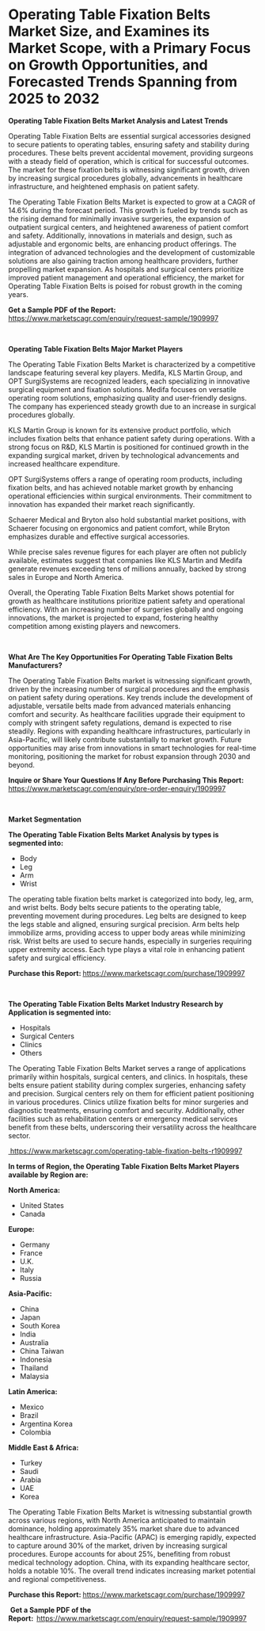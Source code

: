 <p><h1>Operating Table Fixation Belts Market Size, and Examines its Market Scope, with a Primary Focus on Growth Opportunities, and Forecasted Trends Spanning from 2025 to 2032</h1></p><p><strong>Operating Table Fixation Belts Market Analysis and Latest Trends</strong></p>
<p><p>Operating Table Fixation Belts are essential surgical accessories designed to secure patients to operating tables, ensuring safety and stability during procedures. These belts prevent accidental movement, providing surgeons with a steady field of operation, which is critical for successful outcomes. The market for these fixation belts is witnessing significant growth, driven by increasing surgical procedures globally, advancements in healthcare infrastructure, and heightened emphasis on patient safety.</p><p>The Operating Table Fixation Belts Market is expected to grow at a CAGR of 14.6% during the forecast period. This growth is fueled by trends such as the rising demand for minimally invasive surgeries, the expansion of outpatient surgical centers, and heightened awareness of patient comfort and safety. Additionally, innovations in materials and design, such as adjustable and ergonomic belts, are enhancing product offerings. The integration of advanced technologies and the development of customizable solutions are also gaining traction among healthcare providers, further propelling market expansion. As hospitals and surgical centers prioritize improved patient management and operational efficiency, the market for Operating Table Fixation Belts is poised for robust growth in the coming years.</p></p>
<p><strong>Get a Sample PDF of the Report:&nbsp;</strong> <a href="https://www.marketscagr.com/enquiry/request-sample/1909997?utm_campaign=2517&utm_medium=2&utm_source=Github&utm_content=ia&utm_term=16042025&utm_id=operating-table-fixation-belts">https://www.marketscagr.com/enquiry/request-sample/1909997</a></p>
<p>&nbsp;</p>
<p><strong>Operating Table Fixation Belts Major Market Players</strong></p>
<p><p>The Operating Table Fixation Belts Market is characterized by a competitive landscape featuring several key players. Medifa, KLS Martin Group, and OPT SurgiSystems are recognized leaders, each specializing in innovative surgical equipment and fixation solutions. Medifa focuses on versatile operating room solutions, emphasizing quality and user-friendly designs. The company has experienced steady growth due to an increase in surgical procedures globally.</p><p>KLS Martin Group is known for its extensive product portfolio, which includes fixation belts that enhance patient safety during operations. With a strong focus on R&D, KLS Martin is positioned for continued growth in the expanding surgical market, driven by technological advancements and increased healthcare expenditure.</p><p>OPT SurgiSystems offers a range of operating room products, including fixation belts, and has achieved notable market growth by enhancing operational efficiencies within surgical environments. Their commitment to innovation has expanded their market reach significantly. </p><p>Schaerer Medical and Bryton also hold substantial market positions, with Schaerer focusing on ergonomics and patient comfort, while Bryton emphasizes durable and effective surgical accessories.</p><p>While precise sales revenue figures for each player are often not publicly available, estimates suggest that companies like KLS Martin and Medifa generate revenues exceeding tens of millions annually, backed by strong sales in Europe and North America. </p><p>Overall, the Operating Table Fixation Belts Market shows potential for growth as healthcare institutions prioritize patient safety and operational efficiency. With an increasing number of surgeries globally and ongoing innovations, the market is projected to expand, fostering healthy competition among existing players and newcomers.</p></p>
<p>&nbsp;</p>
<p><strong>What Are The Key Opportunities For Operating Table Fixation Belts Manufacturers?</strong></p>
<p><p>The Operating Table Fixation Belts market is witnessing significant growth, driven by the increasing number of surgical procedures and the emphasis on patient safety during operations. Key trends include the development of adjustable, versatile belts made from advanced materials enhancing comfort and security. As healthcare facilities upgrade their equipment to comply with stringent safety regulations, demand is expected to rise steadily. Regions with expanding healthcare infrastructures, particularly in Asia-Pacific, will likely contribute substantially to market growth. Future opportunities may arise from innovations in smart technologies for real-time monitoring, positioning the market for robust expansion through 2030 and beyond.</p></p>
<p><strong>Inquire or Share Your Questions If Any Before Purchasing This Report:</strong> <a href="https://www.marketscagr.com/enquiry/pre-order-enquiry/1909997?utm_campaign=2517&utm_medium=2&utm_source=Github&utm_content=ia&utm_term=16042025&utm_id=operating-table-fixation-belts">https://www.marketscagr.com/enquiry/pre-order-enquiry/1909997</a></p>
<p>&nbsp;</p>
<p><strong>Market Segmentation</strong></p>
<p><strong>The Operating Table Fixation Belts Market Analysis by types is segmented into:</strong></p>
<p><ul><li>Body</li><li>Leg</li><li>Arm</li><li>Wrist</li></ul></p>
<p><p>The operating table fixation belts market is categorized into body, leg, arm, and wrist belts. Body belts secure patients to the operating table, preventing movement during procedures. Leg belts are designed to keep the legs stable and aligned, ensuring surgical precision. Arm belts help immobilize arms, providing access to upper body areas while minimizing risk. Wrist belts are used to secure hands, especially in surgeries requiring upper extremity access. Each type plays a vital role in enhancing patient safety and surgical efficiency.</p></p>
<p><strong>Purchase this Report:&nbsp;</strong><a href="https://www.marketscagr.com/purchase/1909997?utm_campaign=2517&utm_medium=2&utm_source=Github&utm_content=ia&utm_term=16042025&utm_id=operating-table-fixation-belts">https://www.marketscagr.com/purchase/1909997</a></p>
<p>&nbsp;</p>
<p><strong>The Operating Table Fixation Belts Market Industry Research by Application is segmented into:</strong></p>
<p><ul><li>Hospitals</li><li>Surgical Centers</li><li>Clinics</li><li>Others</li></ul></p>
<p><p>The Operating Table Fixation Belts Market serves a range of applications primarily within hospitals, surgical centers, and clinics. In hospitals, these belts ensure patient stability during complex surgeries, enhancing safety and precision. Surgical centers rely on them for efficient patient positioning in various procedures. Clinics utilize fixation belts for minor surgeries and diagnostic treatments, ensuring comfort and security. Additionally, other facilities such as rehabilitation centers or emergency medical services benefit from these belts, underscoring their versatility across the healthcare sector.</p></p>
<p><a href="https://www.marketscagr.com/operating-table-fixation-belts-r1909997?utm_campaign=2517&utm_medium=2&utm_source=Github&utm_content=ia&utm_term=16042025&utm_id=operating-table-fixation-belts">&nbsp;https://www.marketscagr.com/operating-table-fixation-belts-r1909997</a></p>
<p><strong>In terms of Region, the Operating Table Fixation Belts Market Players available by Region are:</strong></p>
<p>
    <p> <strong> North America: </strong>
        <ul>
            <li>United States</li>
            <li>Canada</li>
        </ul>
        </p> 
    <p> <strong> Europe: </strong>
        <ul>
            <li>Germany</li>
            <li>France</li>
            <li>U.K.</li>
            <li>Italy</li>
            <li>Russia</li>
        </ul>
        </p> 
    <p> <strong> Asia-Pacific: </strong>
        <ul>
            <li>China</li>
            <li>Japan</li>
            <li>South Korea</li>
            <li>India</li>
            <li>Australia</li>
            <li>China Taiwan</li>
            <li>Indonesia</li>
            <li>Thailand</li>
            <li>Malaysia</li>
        </ul>
        </p> 
    <p> <strong> Latin America: </strong>
        <ul>
            <li>Mexico</li>
            <li>Brazil</li>
            <li>Argentina Korea</li>
            <li>Colombia</li>
        </ul>
        </p> 
    <p> <strong> Middle East & Africa: </strong>
        <ul>
            <li>Turkey</li>
            <li>Saudi</li>
            <li>Arabia</li>
            <li>UAE</li>
            <li>Korea</li>
        </ul>
    </p>
    </p>
<p><p>The Operating Table Fixation Belts Market is witnessing substantial growth across various regions, with North America anticipated to maintain dominance, holding approximately 35% market share due to advanced healthcare infrastructure. Asia-Pacific (APAC) is emerging rapidly, expected to capture around 30% of the market, driven by increasing surgical procedures. Europe accounts for about 25%, benefiting from robust medical technology adoption. China, with its expanding healthcare sector, holds a notable 10%. The overall trend indicates increasing market potential and regional competitiveness.</p></p>
<p><strong>Purchase this Report: </strong><a href="https://www.marketscagr.com/purchase/1909997?utm_campaign=2517&utm_medium=2&utm_source=Github&utm_content=ia&utm_term=16042025&utm_id=operating-table-fixation-belts">https://www.marketscagr.com/purchase/1909997</a></p>
<p>&nbsp;<strong>Get a Sample PDF of the Report:&nbsp;&nbsp;</strong><a href="https://www.marketscagr.com/enquiry/request-sample/1909997?utm_campaign=2517&utm_medium=2&utm_source=Github&utm_content=ia&utm_term=16042025&utm_id=operating-table-fixation-belts">https://www.marketscagr.com/enquiry/request-sample/1909997</a></p>
<p><strong></strong></p>
<p><p></p><p></p><p></p></p>